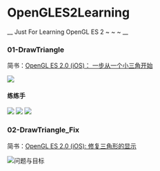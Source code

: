 # OpenGLES2Learning
__ Just For Learning OpenGL ES 2 ~ ~ ~ __

### 01-DrawTriangle
简书：[OpenGL ES 2.0 (iOS)： 一步从一个小三角开始](http://www.jianshu.com/p/d22cf555de47#)

![](http://upload-images.jianshu.io/upload_images/1411747-3315abc33138706a.png?imageMogr2/auto-orient/strip%7CimageView2/2/w/1240)

#### 练练手
![](http://upload-images.jianshu.io/upload_images/1411747-8b0ae6b8a78523f9.png?imageMogr2/auto-orient/strip%7CimageView2/2/w/1240)
![](http://upload-images.jianshu.io/upload_images/1411747-696a86360a5a0874.png?imageMogr2/auto-orient/strip%7CimageView2/2/w/1240)
![](http://upload-images.jianshu.io/upload_images/1411747-9ec94f202bfa9c64.png?imageMogr2/auto-orient/strip%7CimageView2/2/w/1240)

### 02-DrawTriangle_Fix
简书：[OpenGL ES 2.0 (iOS): 修复三角形的显示](http://www.jianshu.com/p/6be48aa6376f)

![问题与目标](http://upload-images.jianshu.io/upload_images/1411747-3a194bdc2977803f.png?imageMogr2/auto-orient/strip%7CimageView2/2/w/1240)
